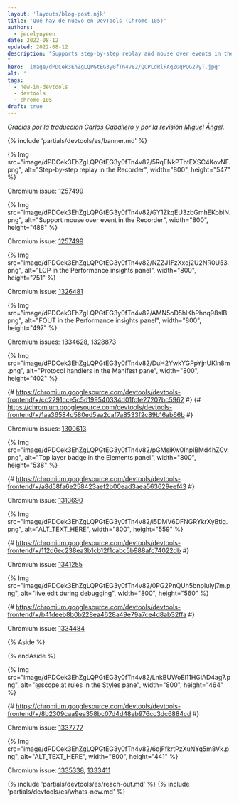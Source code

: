 ```yaml
---
layout: 'layouts/blog-post.njk'
title: 'Qué hay de nuevo en DevTools (Chrome 105)'
authors:
  - jecelynyeen
date: 2022-08-12
updated: 2022-08-12
description: "Supports step-by-step replay and mouse over events in the Recorder, LCP in the Performance insights panel and more.
"
hero: 'image/dPDCek3EhZgLQPGtEG3y0fTn4v82/QCPLdRlFAqZuqPQG27yT.jpg'
alt: ''
tags:
  - new-in-devtools
  - devtools
  - chrome-105
draft: true
---
```


_Gracias  por la traducción [Carlos Caballero](https://carloscaballero.io) y  por la revisión [Miguel Ángel](https://midu.dev)._

{% include 'partials/devtools/es/banner.md' %}

<!-- start: translation instructions -->
<!-- + 1. Remove the "draft: true" tag above when submitting PR -->
<!-- + 2. Provide translations under each of the English commented original content -->
<!-- + 3. Translate the "description" tag above -->
<!-- + 4. Translate all the <img> alt text -->
<!-- + 5. Update the whats-new.md file -->


<!-- ## Step-by-step replay in the Recorder {: #recorder } -->

<!-- You can now set a breakpoint and replay a user flow step by step in the **Recorder** panel. -->

<!-- To set a breakpoint, click on the blue dot next to a step. Replay your user flow, the replay will pause before executing the step. From here, you can continue the replay, execute a step, or cancel the replay. -->

<!-- With this feature, you can fully visualize and debug your user flow with ease. -->

<!-- See [Recorder features reference](/docs/devtools/recorder/reference/) for more information. -->

{% Img src="image/dPDCek3EhZgLQPGtEG3y0fTn4v82/5RqFNkPTbtEXSC4KovNF.png", alt="Step-by-step replay in the Recorder", width="800", height="547" %}

Chromium issue: [1257499](https://crbug.com/1257499)


<!-- ## Support mouse over event in the Recorder panel {: #recorder-hover } -->

<!-- The **Recorder** now supports adding a mouse over (hover) step manually in a recording.  -->

<!-- [This demo](https://jec.fyi/demo/menu-hover) shows a pop up menu on hover. Try to record a user flow and click a menu item. -->

<!-- If you replay the user flow now, it will fail because the **Recorder** doesn’t capture mouse over events automatically during recording. To resolve this, [add a step manually](/docs/devtools/recorder/reference/#add-and-remove-steps) to hover over the selector before clicking the menu item.  -->

{% Img src="image/dPDCek3EhZgLQPGtEG3y0fTn4v82/GY1ZkqEU3zbGmhEKoblN.png", alt="Support mouse over event in the Recorder", width="800", height="488" %}

Chromium issue: [1257499](https://crbug.com/1257499)


<!-- ## Largest Contentful Paint (LCP) in the Performance insights panel {: #lcp } -->

<!-- LCP is an important, user-centric metric for measuring [perceived load speed](https://web.dev/user-centric-performance-metrics/#types-of-metrics). You can now find out the critical paths and root causes of a [Largest Contentful Paint (LCP)](https://web.dev/lcp/). -->

<!-- In a [performance recording](/docs/devtools/performance-insights/#record), click on the LCP badge in the **Timeline**. In the **Details** pane, you can view the LCP score, learn how to fix resources that slow down the LCP and see the critical path for the LCP resource. -->

<!-- See [Performance Insights](/docs/devtools/performance-insights/) to learn how to get actionable insights and improve your website’s performance with the panel. -->

{% Img src="image/dPDCek3EhZgLQPGtEG3y0fTn4v82/NZZJ1FzXxqj2U2NR0U53.png", alt="LCP in the Performance insights panel", width="800", height="751" %}

Chromium issue: [1326481](https://crbug.com/1326481)


<!-- ## Identify flashes of text (FOIT, FOUT) as potential root causes for layout shifts {: #foit-fout } -->

<!-- The **Performance insights** panel now detects [flash of invisible text (FOIT) and flash of unstyled text (FOUT)](https://web.dev/preload-optional-fonts/#font-rendering) as potential root causes for layout shifts. -->

<!-- To view the potential root causes of a layout shift, click on a screenshot in the **Layout shifts** track. -->

<!-- See [Optimize WebFont loading and rendering](https://web.dev/optimize-webfont-loading/) to learn the technique to prevent layout shifts.  -->

{% Img src="image/dPDCek3EhZgLQPGtEG3y0fTn4v82/AMN5oD5hlKhPhnq98sIB.png", alt="FOUT in the Performance insights panel", width="800", height="497" %}

Chromium issues: [1334628](https://crbug.com/1334628), [1328873](https://crbug.com/1328873)


<!-- ## Protocol handlers in the Manifest pane {: #manifest } -->

<!-- You can now use DevTools to test the [URL protocol handler registration](https://web.dev/url-protocol-handler/) for [Progressive Web Apps (PWA)](https://web.dev/learn/pwa/). -->

<!-- The URL protocol handler registration lets installed PWAs handle links that use a specific protocol (e.g. [`magnet`](https://wikipedia.org/wiki/Magnet_URI_scheme), `web+example`) for a more integrated experience. -->

<!-- Navigate to the **Protocol Handlers** section via the **Application** > **Manifest** pane. You can view and test all the available protocols here. -->

<!-- For example, install [this demo PWA](https://protocol-handler.glitch.me/). In the **Protocol Handlers** section, type “americano” and click **Test protocol** to open the coffee page in the PWA.  -->

{% Img src="image/dPDCek3EhZgLQPGtEG3y0fTn4v82/DuH2YwkYGPpYjnUKln8m.png", alt="Protocol handlers in the Manifest pane", width="800", height="402" %}

{# https://chromium.googlesource.com/devtools/devtools-frontend/+/cc2291cce5c5d199540334d01fcfe27207bc5962 #}
{# https://chromium.googlesource.com/devtools/devtools-frontend/+/1aa36584d580ed5aa2caf7a8533f2c89b16ab66b #}

Chromium issues: [1300613](https://crbug.com/1300613)


<!-- ## Top layer badge in the Elements panel {: #top-layer } -->

<!-- Use the [top layer badge](/blog/top-layer-devtools/#top-layer-support-design-in-devtools) to understand the concept of the top layer and visualize how the top layer content changes.  -->

<!-- The [`<dialog>` element](https://web.dev/building-a-dialog-component/) has recently become stable across browsers. When you open a dialog, it is put into a [top layer](/blog/top-layer-devtools/). Top level content renders on top of all the other content.  -->

<!-- In this [demo](https://jec.fyi/demo/dialog), click **Open dialog**.  -->

<!-- To help visualize the top layer elements, DevTools adds a top layer container (`#top-layer`) to the DOM tree. It resides after the closing `</html>` tag.   -->

<!-- To jump from the top layer container element to the top layer tree element, click the **reveal** button next to the element or its backdrop in the top layer container. -->

<!-- Next to the top layer tree element (for example, the dialog element), click the **top-layer** badge to jump to the top layer container. -->

{% Img src="image/dPDCek3EhZgLQPGtEG3y0fTn4v82/pGMsiKw0IhplBMd4hZCv.png", alt="Top layer badge in the Elements panel", width="800", height="538" %}

{# https://chromium.googlesource.com/devtools/devtools-frontend/+/a8d58fa6e258423aef2b00ead3aea563629eef43 #}

Chromium issue: [1313690](https://crbug.com/1313690)


<!-- ## Attach Wasm debugging information at runtime {: #wasm } -->

<!-- You can now attach DWARF debugging information for wasm during runtime. Previously, the **Sources** panel only supported attaching sourcemaps to JavaScript and Wasm files. -->

<!-- Open a Wasm file in the **Sources** panel. Right-click in the editor and select **Add DWARF debugging info…**  to attach debugging information on demand.  -->

{% Img src="image/dPDCek3EhZgLQPGtEG3y0fTn4v82/i5DMV6DFNGRYkrXyBtlg.png", alt="ALT_TEXT_HERE", width="800", height="559" %}

{# https://chromium.googlesource.com/devtools/devtools-frontend/+/112d6ec238ea3b1cb12f1cabc5b988afc74022db  #}

Chromium issue: [1341255](https://crbug.com/1341255)


<!-- ## Support live edit during debugging {: #live-edit } -->

<!-- You can now edit the top-most function on the stack without restarting the debugger. -->

<!-- In Chrome 104, DevTools brings back the [restart frame](/blog/new-in-devtools-104/) feature. However, you weren't able to edit the function you are currently paused in. It is common for developers to break in a function and then edit that function while paused.  -->

<!-- With this update, the debugger automatically restarts the function with the following restrictions: -->

<!-- - Only the top-most function can be edited while paused -->
<!-- - No recursive call on the same function further down the stack -->

{% Img src="image/dPDCek3EhZgLQPGtEG3y0fTn4v82/0PG2PnQUh5bnpIulyj7m.png", alt="live edit during debugging", width="800", height="560" %}

{# https://chromium.googlesource.com/devtools/devtools-frontend/+/b41deeb8b0b228ea4628a49e79a7ce4d8ab32ffa #}

Chromium issue: [1334484](https://crbug.com/1334484)


<!-- ## View and edit @scope at rules in the Styles pane {: #scope } -->

<!-- You can now view and edit the [CSS `@scope` at-rules](https://drafts.csswg.org/css-cascade-6/#scope-atrule) in the **Styles** pane.  -->

<!-- The `@scope` at rules is part of the [CSS Cascading and Inheritance Level 6 specification](https://drafts.csswg.org/css-cascade-6/). These rules allow developers to scope style rules in CSS. -->

<!-- Open [this demo page](https://codepen.io/miriamsuzanne/details/ZErXZVY) and inspect the hyperlink within the `<div class=”dark-theme”>` element. In the **Styles** pane, view the `@scope` at-rules. Click the rule declaration to edit it. -->

{% Aside %}
<!-- The CSS `@scope` is currently under development. To test this feature, enable the **Experimental Web Platform features** flag via `chrome://flags/#enable-experimental-web-platform-features`. -->
{% endAside %}

{% Img src="image/dPDCek3EhZgLQPGtEG3y0fTn4v82/LnkBUWoEl11HGiAD4ag7.png", alt="@scope at rules in the Styles pane", width="800", height="464" %}

{# https://chromium.googlesource.com/devtools/devtools-frontend/+/8b2309caa9ea358bc07d4d48eb976cc3dc6884cd #}

Chromium issue: [1337777](https://crbug.com/1337777)


<!-- ## Sourcemap improvements {: #sourcemaps } -->

<!-- Here are a few fixes on sourcemaps to improve the overall debugging experience: -->

<!-- - DevTools now properly resolves sourcemap identifiers with punctuation. Some modern minifiers (for example, [esbuild](https://esbuild.github.io/)) produce sourcemaps that merge identifiers with subsequent punctuation (comma, parentheses, semicolon).  -->
<!-- - DevTools now resolves sourcemap names for constructors with a `super` call. -->
  {% Img src="image/dPDCek3EhZgLQPGtEG3y0fTn4v82/6djFfkrtPzXuNYq5m8Vk.png", alt="ALT_TEXT_HERE", width="800", height="441" %}
<!-- - Fixed source map URL indexing for duplicate canonical URLs. Previously, breakpoints were not activated in some files because of duplicate canonical URLs. -->


Chromium issue: [1335338](https://crbug.com/1335338), [1333411](https://crbug.com/1333411)


<!-- ## Miscellaneous highlights {: #misc } -->
 
<!-- These are some noteworthy fixes in this release: -->

<!-- - Properly remove a local storage key value pair from the table in the **Application** > **Local Storage** pane when it is deleted. ([1339280](https://crbug.com/1339280)) -->
<!-- - The color previews are now correctly displayed when viewing CSS files in the **Sources** panel. Previously, their positions were misplaced. ([1340062](https://crbug.com/1340062)) -->
<!-- - Consistently display the CSS flex and grid items in the **Layout** pane, as well as display them as badges in the **Elements** panel. Previously, the flex and grid items were randomly missing in both places. ([1340441](https://crbug.com/1340441), [1273992](https://crbug.com/1273992)) -->
<!-- - A new **Creator Ad Script** link is available for [ad frames](https://chromium.googlesource.com/chromium/src/+/master/docs/ad_tagging.md#adtracker) if DevTools found the script that caused the frame to be labeled as an ad. You can open a frame via **Application** > **Frames**. ([1217041](https://crbug.com/1217041)) -->

{% include 'partials/devtools/es/reach-out.md' %}
{% include 'partials/devtools/es/whats-new.md' %}
